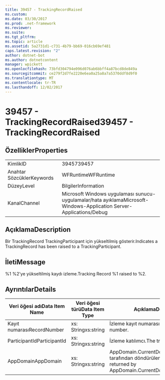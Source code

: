 ```yaml
---
title: 39457 - TrackingRecordRaised
ms.custom: 
ms.date: 03/30/2017
ms.prod: .net-framework
ms.reviewer: 
ms.suite: 
ms.tgt_pltfrm: 
ms.topic: article
ms.assetid: 5a2731d1-c731-4b79-bb69-016cb69ef481
caps.latest.revision: "2"
author: dotnet-bot
ms.author: dotnetcontent
manager: wpickett
ms.openlocfilehash: 73bfd304794e096d076ab6bbff4a87bcd8de849a
ms.sourcegitcommit: ce279f2d7fe2220e6ea0a25a8a7a5370ddf8d9f0
ms.translationtype: MT
ms.contentlocale: tr-TR
ms.lasthandoff: 12/02/2017
---
```

# <a name="39457---trackingrecordraised"></a><span data-ttu-id="226e6-102">39457 - TrackingRecordRaised</span><span class="sxs-lookup"><span data-stu-id="226e6-102">39457 - TrackingRecordRaised</span></span>
## <a name="properties"></a><span data-ttu-id="226e6-103">Özellikler</span><span class="sxs-lookup"><span data-stu-id="226e6-103">Properties</span></span>  
  
|||  
|-|-|  
|<span data-ttu-id="226e6-104">Kimlik</span><span class="sxs-lookup"><span data-stu-id="226e6-104">ID</span></span>|<span data-ttu-id="226e6-105">39457</span><span class="sxs-lookup"><span data-stu-id="226e6-105">39457</span></span>|  
|<span data-ttu-id="226e6-106">Anahtar Sözcükler</span><span class="sxs-lookup"><span data-stu-id="226e6-106">Keywords</span></span>|<span data-ttu-id="226e6-107">WFRuntime</span><span class="sxs-lookup"><span data-stu-id="226e6-107">WFRuntime</span></span>|  
|<span data-ttu-id="226e6-108">Düzey</span><span class="sxs-lookup"><span data-stu-id="226e6-108">Level</span></span>|<span data-ttu-id="226e6-109">Bilgiler</span><span class="sxs-lookup"><span data-stu-id="226e6-109">Information</span></span>|  
|<span data-ttu-id="226e6-110">Kanal</span><span class="sxs-lookup"><span data-stu-id="226e6-110">Channel</span></span>|<span data-ttu-id="226e6-111">Microsoft Windows uygulaması sunucu-uygulamalar/hata ayıklama</span><span class="sxs-lookup"><span data-stu-id="226e6-111">Microsoft-Windows-Application Server-Applications/Debug</span></span>|  
  
## <a name="description"></a><span data-ttu-id="226e6-112">Açıklama</span><span class="sxs-lookup"><span data-stu-id="226e6-112">Description</span></span>  
 <span data-ttu-id="226e6-113">Bir TrackingRecord TrackingParticipant için yükseltilmiş gösterir.</span><span class="sxs-lookup"><span data-stu-id="226e6-113">Indicates a TrackingRecord has been raised to a TrackingParticipant.</span></span>  
  
## <a name="message"></a><span data-ttu-id="226e6-114">İleti</span><span class="sxs-lookup"><span data-stu-id="226e6-114">Message</span></span>  
 <span data-ttu-id="226e6-115">%1 %2'ye yükseltilmiş kaydı izleme.</span><span class="sxs-lookup"><span data-stu-id="226e6-115">Tracking Record %1 raised to %2.</span></span>  
  
## <a name="details"></a><span data-ttu-id="226e6-116">Ayrıntılar</span><span class="sxs-lookup"><span data-stu-id="226e6-116">Details</span></span>  
  
|<span data-ttu-id="226e6-117">Veri öğesi adı</span><span class="sxs-lookup"><span data-stu-id="226e6-117">Data Item Name</span></span>|<span data-ttu-id="226e6-118">Veri öğesi türü</span><span class="sxs-lookup"><span data-stu-id="226e6-118">Data Item Type</span></span>|<span data-ttu-id="226e6-119">Açıklama</span><span class="sxs-lookup"><span data-stu-id="226e6-119">Description</span></span>|  
|--------------------|--------------------|-----------------|  
|<span data-ttu-id="226e6-120">Kayıt numarası</span><span class="sxs-lookup"><span data-stu-id="226e6-120">RecordNumber</span></span>|<span data-ttu-id="226e6-121">xs: String</span><span class="sxs-lookup"><span data-stu-id="226e6-121">xs:string</span></span>|<span data-ttu-id="226e6-122">İzleme kayıt numarası.</span><span class="sxs-lookup"><span data-stu-id="226e6-122">The tracking record number.</span></span>|  
|<span data-ttu-id="226e6-123">ParticipantId</span><span class="sxs-lookup"><span data-stu-id="226e6-123">ParticipantId</span></span>|<span data-ttu-id="226e6-124">xs: String</span><span class="sxs-lookup"><span data-stu-id="226e6-124">xs:string</span></span>|<span data-ttu-id="226e6-125">İzleme katılımcı.</span><span class="sxs-lookup"><span data-stu-id="226e6-125">The tracking participant.</span></span>|  
|<span data-ttu-id="226e6-126">AppDomain</span><span class="sxs-lookup"><span data-stu-id="226e6-126">AppDomain</span></span>|<span data-ttu-id="226e6-127">xs: String</span><span class="sxs-lookup"><span data-stu-id="226e6-127">xs:string</span></span>|<span data-ttu-id="226e6-128">AppDomain.CurrentDomain.FriendlyName tarafından döndürülen dize.</span><span class="sxs-lookup"><span data-stu-id="226e6-128">The string returned by AppDomain.CurrentDomain.FriendlyName.</span></span>|
